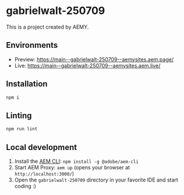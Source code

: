 # gabrielwalt-250709

This is a project created by AEMY.

## Environments

- Preview: https://main--gabrielwalt-250709--aemysites.aem.page/
- Live: https://main--gabrielwalt-250709--aemysites.aem.live/

## Installation

```sh
npm i
```

## Linting

```sh
npm run lint
```

## Local development

1. Install the [AEM CLI](https://github.com/adobe/helix-cli): `npm install -g @adobe/aem-cli`
1. Start AEM Proxy: `aem up` (opens your browser at `http://localhost:3000/`)
1. Open the `gabrielwalt-250709` directory in your favorite IDE and start coding :)